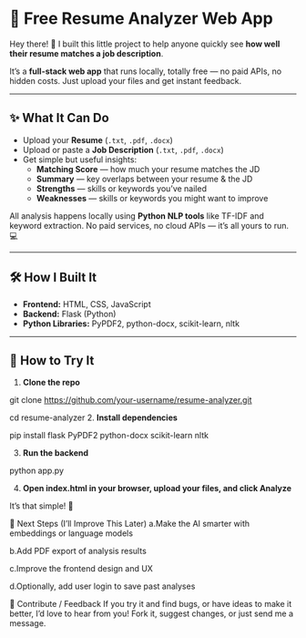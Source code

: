 # 📄 Free Resume Analyzer Web App

Hey there! 👋 I built this little project to help anyone quickly see **how well their resume matches a job description**.  

It’s a **full-stack web app** that runs locally, totally free — no paid APIs, no hidden costs. Just upload your files and get instant feedback.

---

## ✨ What It Can Do

- Upload your **Resume** (`.txt`, `.pdf`, `.docx`)  
- Upload or paste a **Job Description** (`.txt`, `.pdf`, `.docx`)  
- Get simple but useful insights:  
  - **Matching Score** — how much your resume matches the JD  
  - **Summary** — key overlaps between your resume & the JD  
  - **Strengths** — skills or keywords you’ve nailed  
  - **Weaknesses** — skills or keywords you might want to improve  

All analysis happens locally using **Python NLP tools** like TF-IDF and keyword extraction. No paid services, no cloud APIs — it’s all yours to run. 💻

---

## 🛠️ How I Built It

- **Frontend:** HTML, CSS, JavaScript  
- **Backend:** Flask (Python)  
- **Python Libraries:** PyPDF2, python-docx, scikit-learn, nltk  

---

## 🚀 How to Try It

1. **Clone the repo**  

git clone https://github.com/your-username/resume-analyzer.git

cd resume-analyzer
2. **Install dependencies**

pip install flask PyPDF2 python-docx scikit-learn nltk

3. **Run the backend**

python app.py

4. **Open index.html in your browser, upload your files, and click Analyze**

It’s that simple! 🎉

🔮 Next Steps (I’ll Improve This Later)
a.Make the AI smarter with embeddings or language models

b.Add PDF export of analysis results

c.Improve the frontend design and UX

d.Optionally, add user login to save past analyses

🤝 Contribute / Feedback
If you try it and find bugs, or have ideas to make it better, I’d love to hear from you! Fork it, suggest changes, or just send me a message.
